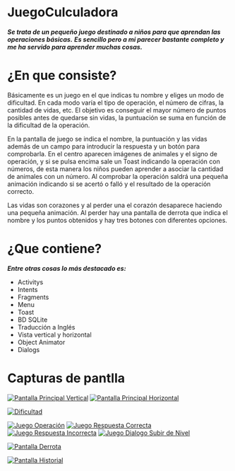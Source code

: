 # JuegoCulculadora
**_Se trata de un pequeño juego destinado a niños para que aprendan las operaciones básicas._**
**_Es sencillo pero a mi parecer bastante completo y me ha servido para aprender muchas cosas._**

# ¿En que consiste?

Básicamente es un juego en el que indicas tu nombre y eliges un modo de dificultad. En cada modo varía el tipo de operación, el número de cifras, la cantidad de vidas, etc.
El objetivo es conseguir el mayor número de puntos posibles antes de quedarse sin vidas, la puntuación se suma en función de la dificultad de la operación.

En la pantalla de juego se indica el nombre, la puntuación y las vidas además de un campo para introducir la respuesta y un botón para comprobarla. En el centro aparecen imágenes de animales y el signo de operación, y si se pulsa encima sale un Toast indicando la operación con números, de esta manera los niños pueden aprender a asociar la cantidad de animales con un número. Al comprobar la operación saldrá una pequeña animación indicando si se acertó o falló y el resultado de la operación correcto.

Las vidas son corazones y al perder una el corazón desaparece haciendo una pequeña animación. Al perder hay una pantalla de derrota que indica el nombre y los puntos obtenidos y hay tres botones con diferentes opciones.


# ¿Que contiene?

**_Entre otras cosas lo más destacado es:_**

- Activitys
- Intents
- Fragments
- Menu
- Toast
- BD SQLite
- Traducción a Inglés
- Vista vertical y horizontal
- Object Animator
- Dialogs

# Capturas de pantlla

<a href="https://imgur.com/Jd09pIZ"><img src="https://i.imgur.com/Jd09pIZ.jpg" title="Pantalla Principal Vertical" /></a>
<a href="https://imgur.com/yDav5VP"><img src="https://i.imgur.com/yDav5VP.jpg" title="Pantalla Principal Horizontal" /></a>

<a href="https://imgur.com/Ll94PTZ"><img src="https://i.imgur.com/Ll94PTZ.jpg" title="Dificultad" /></a>

<a href="https://imgur.com/0FPUwOJ"><img src="https://i.imgur.com/0FPUwOJ.jpg" title="Juego Operación" /></a>
<a href="https://imgur.com/ModGzOB"><img src="https://i.imgur.com/ModGzOB.jpg" title="Juego Respuesta Correcta" /></a>
<a href="https://imgur.com/WGYsil9"><img src="https://i.imgur.com/WGYsil9.jpg" title="Juego Respuesta Incorrecta" /></a>
<a href="https://imgur.com/eLtSnyH"><img src="https://i.imgur.com/eLtSnyH.jpg" title="Juego Dialogo Subir de Nivel" /></a>

<a href="https://imgur.com/rtdSn4k"><img src="https://i.imgur.com/rtdSn4k.jpg" title="Pantalla Derrota" /></a>

<a href="https://imgur.com/lKU9C6w"><img src="https://i.imgur.com/lKU9C6w.jpg" title="Pantalla Historial" /></a>
